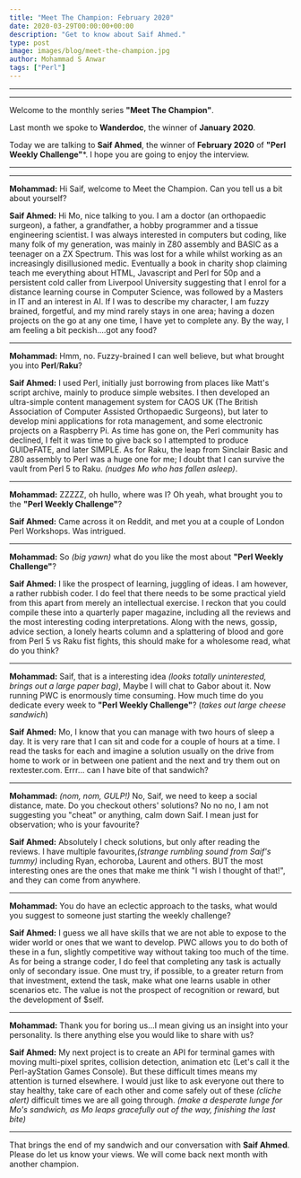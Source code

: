 ```yaml
---
title: "Meet The Champion: February 2020"
date: 2020-03-29T00:00:00+00:00
description: "Get to know about Saif Ahmed."
type: post
image: images/blog/meet-the-champion.jpg
author: Mohammad S Anwar
tags: ["Perl"]
---
```

---
---

Welcome to the monthly series **"Meet The Champion"**.

Last month we spoke to **Wanderdoc**, the winner of **January 2020**.

Today we are talking to **Saif Ahmed**, the winner of **February 2020** of **"Perl Weekly Challenge"***. I hope you are going to enjoy the interview.

---
---

**Mohammad:** Hi Saif, welcome to Meet the Champion.  Can you tell us a bit about yourself?

**Saif Ahmed:** Hi Mo, nice talking to you.  I am a doctor (an orthopaedic surgeon), a father, a grandfather, a hobby programmer and a tissue engineering scientist.  I was always interested in computers but coding, like many folk of my generation, was mainly in Z80 assembly and BASIC as a teenager on a ZX Spectrum.  This was lost for a while whilst working as an increasingly disillusioned medic. Eventually a book in  charity shop claiming teach me everything about HTML, Javascript and Perl for 50p and a persistent cold caller from Liverpool University suggesting that I enrol for a distance learning course in Computer Science, was followed by a Masters in IT and an interest in AI.  If I was to describe my character, I am fuzzy brained, forgetful, and my mind rarely stays in one area; having a dozen projects on the go at any one time, I have yet to complete any. By the way, I am feeling a bit peckish....got any food?

---

**Mohammad:** Hmm, no. Fuzzy-brained I can well believe, but what brought you into **Perl**/**Raku**?

**Saif Ahmed:** I used Perl, initially just borrowing from places like Matt's script archive, mainly to produce simple websites. I then developed an ultra-simple content management system for CAOS UK (The British Association of Computer Assisted Orthopaedic Surgeons), but later to develop mini applications for rota management, and some electronic projects on a Raspberry Pi. As time has gone on, the Perl community has declined, I felt it was time to give back so I attempted to produce GUIDeFATE, and later SIMPLE. As for Raku, the leap from Sinclair Basic and Z80 assembly to Perl was a huge one for me; I doubt that I can survive the vault from Perl 5 to Raku. *(nudges Mo who has fallen asleep)*.

---

**Mohammad:** ZZZZZ, oh hullo, where was I? Oh yeah, what brought you to the **"Perl Weekly Challenge"**?

**Saif Ahmed:** Came across it on Reddit, and met you at a couple of London Perl Workshops.  Was intrigued.

---

**Mohammad:** So *(big yawn)* what do you like the most about **"Perl Weekly Challenge"**?

**Saif Ahmed:** I like the prospect of learning, juggling of ideas.  I am however, a rather rubbish coder.  I do feel that there needs to be some practical yield from this apart from merely an intellectual exercise.  I reckon that you could compile these into a quarterly paper magazine, including all the reviews and the most interesting coding interpretations. Along with the news, gossip, advice section, a lonely hearts column and a splattering of blood and gore from Perl 5 vs Raku fist fights, this should make for a wholesome read, what do you think?

---

**Mohammad:** Saif, that is a interesting idea *(looks totally uninterested, brings out a large paper bag)*, Maybe I will chat to Gabor about it.  Now running PWC is enormously time consuming. How much time do you dedicate every week to **"Perl Weekly Challenge"**? (*takes out large cheese sandwich*)

**Saif Ahmed:** Mo, I know that you can manage with two hours of sleep a day. It is very rare that I can sit and code for a couple of hours at a time.  I read the tasks for each and imagine a solution usually on the drive from home to work or in between one patient and the next and try them out on rextester.com.  Errr... can I have bite of that sandwich?

---

**Mohammad:** *(nom, nom, GULP!)*  No, Saif, we need to keep a social distance, mate. Do you checkout others' solutions? No no no, I am not suggesting you "cheat" or anything, calm down Saif. I mean just for observation; who is your favourite?

**Saif Ahmed:** Absolutely I check solutions, but only after reading the reviews.  I have multiple favourites,*(strange rumbling sound from Saif's tummy)* including Ryan, echoroba, Laurent and others. BUT the most interesting ones are the ones that make me think "I wish I thought of that!", and they can come from anywhere.

---

**Mohammad:** You do have an eclectic approach to the tasks, what would you suggest to someone just starting the weekly challenge?

**Saif Ahmed:** I guess we all have skills that we are not able to expose to the wider world or ones that we want to develop.  PWC allows you to do both of these in a fun, slightly competitive way without taking too much of the time. As for being a strange coder, I do feel that completing any task is actually only of secondary issue.  One must try, if possible, to a greater return from that investment, extend the task, make what one learns usable in other scenarios etc.  The value is not the prospect of recognition or reward, but the development of $self.

---

**Mohammad:** Thank you for boring us...I mean giving us an insight into your personality.  Is there anything else you would like to share with us?

**Saif Ahmed:** My next project is to create an API for terminal games with moving multi-pixel sprites, collision detection, animation etc (Let's call it the Perl-ayStation Games Console).  But these difficult times means my attention is turned elsewhere.  I would just like to ask everyone out there to stay healthy, take care of each other and come safely out of these *(cliche alert)* difficult times we are all going through.  *(make a desperate lunge for Mo's sandwich, as Mo leaps gracefully out of the way, finishing the last bite)*

---

That brings the end of my sandwich and our conversation with **Saif Ahmed**. Please do let us know your views. We will come back next month with another champion.
